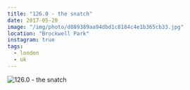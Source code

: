 ```yaml
---
title: "126.0 - the snatch"
date: 2017-05-20
image: "/img/photo/d089389aa94dbd1c8184c4e1b365cb33.jpg"
location: "Brockwell Park"
instagram: true
tags:
  - london
  - uk
---
```


![126.0 - the snatch](/img/photo/d089389aa94dbd1c8184c4e1b365cb33.jpg)

